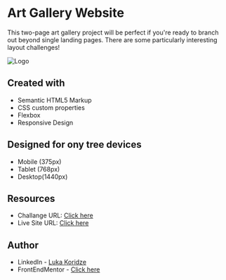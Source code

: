# Art Gallery Website 

This two-page art gallery project will be perfect if you're ready to branch out beyond single landing pages. There are some particularly interesting layout challenges!

![Logo](https://res.cloudinary.com/dz209s6jk/image/upload/f_auto,q_auto,w_700/Challenges/ofieenxp0c7dlmjy0voa.jpg)


## Created with
- Semantic HTML5 Markup
- CSS custom properties
- Flexbox
- Responsive Design

## Designed for ony tree devices 
- Mobile (375px)
- Tablet (768px)
- Desktop(1440px)

## Resources

- Challange URL: [Click here](https://www.frontendmentor.io/challenges/art-gallery-website-yVdrZlxyA)
- Live Site URL: [Click here](https://lukenso.github.io/Art-Gallery-Website/)
## Author

- LinkedIn - [Luka Koridze](https://www.linkedin.com/in/luka-koridze-4397571a4/)
- FrontEndMentor - [Click here](https://www.frontendmentor.io/profile/lukenso)


